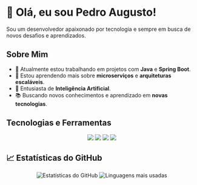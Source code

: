 # 👋 Olá, eu sou Pedro Augusto!

Sou um desenvolvedor apaixonado por tecnologia e sempre em busca de novos desafios e aprendizados.

## Sobre Mim

- 🔭 Atualmente estou trabalhando em projetos com **Java** e **Spring Boot**.
- 🌱 Estou aprendendo mais sobre **microserviços** e **arquiteturas escaláveis**.
- 🤖 Entusiasta de **Inteligência Artificial**.
- 📚 Buscando novos conhecimentos e aprendizado em **novas tecnologias**.


## Tecnologias e Ferramentas

<p align="center">
  <img src="https://img.shields.io/badge/Java-ED8B00?style=for-the-badge&logo=java&logoColor=white" />
  <img src="https://img.shields.io/badge/Spring%20Boot-6DB33F?style=for-the-badge&logo=spring-boot&logoColor=white" />
  <img src="https://img.shields.io/badge/HTML-E34F26?style=for-the-badge&logo=html5&logoColor=white" />
  <img src="https://img.shields.io/badge/JavaScript-F7DF1E?style=for-the-badge&logo=javascript&logoColor=black" />
</p>

## 📈 Estatísticas do GitHub

<p align="center">
  <img src="https://github-readme-stats.vercel.app/api?username=Airesp4&show_icons=true&theme=radical" alt="Estatísticas do GitHub">
  <img src="https://github-readme-stats.vercel.app/api/top-langs/?username=Airesp4&layout=compact&theme=radical" alt="Linguagens mais usadas">
</p>


<!---
Airesp4/Airesp4 is a ✨ special ✨ repository because its `README.md` (this file) appears on your GitHub profile.
You can click the Preview link to take a look at your changes.
--->
